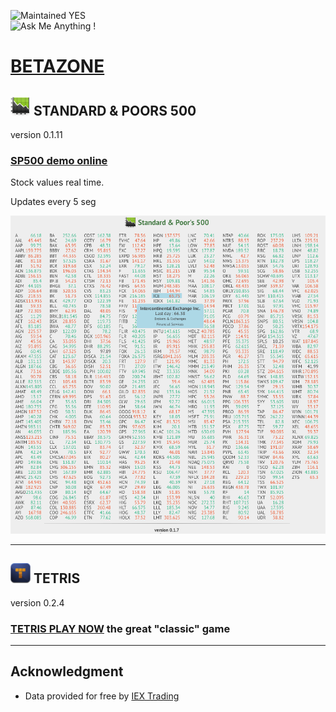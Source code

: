 ![Maintained YES](https://img.shields.io/badge/maintained-NO-red.svg)  
![Ask Me Anything !](https://img.shields.io/badge/Ask%20me-anything-1abc9c.svg)  

# [BETAZONE](https://jolav.me/betazone)

## ![logo](https://github.com/jolav/betazone/blob/master/finance/sp500/client/assets/stock32.png?raw=true)  **STANDARD & POORS 500**


version 0.1.11

### **[SP500 demo online](https://jolav.me/betazone/finance/sp500/sp500.html)**

Stock values real time.

Updates every 5 seg

![Example](https://github.com/jolav/betazone/blob/master/html/assets/sp500Ex.png?raw=true)

<hr>

## ![logo](https://github.com/jolav/betazone/blob/master/games/tetris/client/assets/tetris32.png?raw=true)  **TETRIS**

version 0.2.4

### **[TETRIS PLAY NOW](https://jolav.me/betazone/games/tetris/tetris.html)** the great "classic" game


<hr>

## **Acknowledgment**

* Data provided for free by [IEX Trading](https://iextrading.com/developer)

